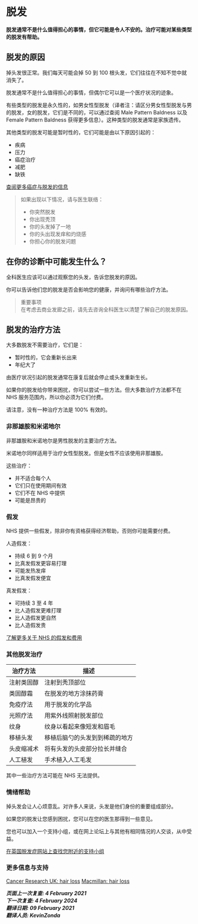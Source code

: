 <!-- Hair loss -->

# 脱发

**脱发通常不是什么值得担心的事情，但它可能是令人不安的。治疗可能对某些类型的脱发有帮助。**

## 脱发的原因

掉头发很正常。我们每天可能会掉 50 到 100 根头发，它们往往在不知不觉中就消失了。

脱发通常不是什么值得担心的事情，但偶尔它可以是一个医疗状况的迹象。

有些类型的脱发是永久性的，如男女性型脱发（译者注：请区分男女性型脱发与男的脱发，女的脱发，它们是不同的，可以通过查阅 Male Pattern Baldness 以及 Female Pattern Baldness 获得更多信息）。这种类型的脱发通常是家族遗传。

其他类型的脱发可能是暂时性的，它们可能是由以下原因引起的：

- 疾病
- 压力
- 癌症治疗
- 减肥
- 缺铁

<!-- FIXME: SUB LINK -->
[查阅更多癌症与脱发的信息](chemotherapy-cancer-and-hair-loss.md)

> 如果出现以下情况，请与医生联络：
> - 你突然脱发
> - 你出现秃顶
> - 你的头发掉了一地
> - 你的头出现发痒和灼烧感
> - 你担心你的脱发问题



## 在你的诊断中可能发生什么？

全科医生应该可以通过观察您的头发，告诉您脱发的原因。

你可以告诉他们您的脱发是否会影响您的健康，并询问有哪些治疗方法。

> 重要事项  
> 在考虑去商业发廊之前，请先去咨询全科医生以清楚了解自己的脱发原因。

## 脱发的治疗方法

大多数脱发不需要治疗，它们是：

- 暂时性的，它会重新长出来
- 年纪大了

由医疗状况引起的脱发通常在康复后就会停止或头发重新生长。

<!-- FIXME: 潜在的区域性内容 -->
如果你的脱发给你带来困扰，你可以尝试一些方法。但大多数治疗方法都不在 NHS 服务范围内，所以你必须为它们付费。

请注意，没有一种治疗方法是 100% 有效的。

### 非那雄胺和米诺地尔

非那雄胺和米诺地尔是男性脱发的主要治疗方法。

米诺地尔同样适用于治疗女性型脱发。但是女性不应该使用非那雄胺。

这些治疗：

- 并不适合每个人
- 它们只在使用期间有效
- 它们不在 NHS 中提供
- 可能是昂贵的

### 假发

<!-- FIXME: 潜在的区域性内容 -->
NHS 提供一些假发，除非你有资格获得经济帮助，否则你可能需要付费。

人造假发：

- 持续 6 到 9 个月
- 比真发假发更容易打理
- 可能发热发痒
- 比真发假发便宜

真发假发：

- 可持续 3 至 4 年
- 比人造假发更难打理
- 比人造假发更自然
- 比人造假发贵

<!-- FIXME: 潜在的区域性内容 -->
[了解更多关于 NHS 的假发和费用](https://www.nhs.uk/using-the-nhs/help-with-health-costs/wigs-and-fabric-supports-on-the-nhs/)

### 其他脱发治疗

| 治疗方法 | 描述 |
| --- | --- |
| 注射类固醇 | 注射到秃顶部位 |
| 类固醇霜 | 在脱发的地方涂抹药膏 |
| 免疫疗法	| 用于脱发的化学品 |
| 光照疗法 | 用紫外线照射脱发部位 |
| 纹身 | 纹身以看起来像短发和眉毛 |
| 移植头发 | 移植后脑勺的头发到到稀疏的地方 |
| 头皮缩减术 | 将有头发的头皮部分拉长并缝合 |
| 人工植发 | 手术植入人工毛发 |

<!-- FIXME: 潜在的区域性内容 -->
其中一些治疗方法可能在 NHS 无法提供。

### 情绪帮助

掉头发会让人心烦意乱。对许多人来说，头发是他们身份的重要组成部分。

如果您的脱发让您感到困扰，您可以在您的医生那得到一些意见。

您也可以加入一个支持小组，或在网上论坛上与其他有相同情况的人交谈，从中受益。

<!-- FIXME: 潜在的区域性内容 -->
[在英国脱发症网站上查找您附近的支持小组](https://www.alopecia.org.uk/Pages/Category/find-a-support-group?Take=10)

### 更多信息与支持

[Cancer Research UK: hair loss](https://www.cancerresearchuk.org/about-cancer/coping/physically/changes-appearance/hair-loss)
[Macmillan: hair loss](https://www.macmillan.org.uk/cancer-information-and-support/impacts-of-cancer/hair-loss)

***页面上一次复查: 4 February 2021  
下一次复查: 4 February 2024  
翻译日期: 09 February 2021  
翻译人员: KevinZonda***
